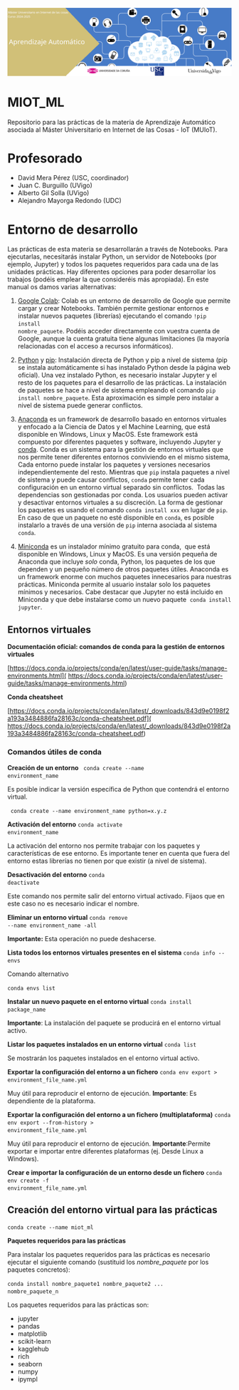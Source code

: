 ![Banner](img/MIoT_ML.png)

# MIOT_ML
Repositorio para las prácticas de la materia de Aprendizaje Automático asociada al Máster Universitario en Internet de las Cosas - IoT (MUIoT).

# Profesorado
* David Mera Pérez (USC, coordinador)
* Juan C. Burguillo (UVigo)
* Alberto Gil Solla (UVigo)
* Alejandro Mayorga Redondo (UDC)

# Entorno de desarrollo
Las prácticas de esta materia se desarrollarán a través de Notebooks. Para ejecutarlas, necesitarás instalar Python, un servidor de Notebooks (por ejemplo, Jupyter) y todos los paquetes requeridos para cada una de las unidades prácticas. Hay diferentes opciones para poder desarrollar los trabajos (podéis emplear la que consideréis más apropiada). En este manual os damos varias alternativas:
1. [Google Colab](https://colab.research.google.com/): Colab es un entorno de desarrollo de Google que permite cargar y crear Notebooks. También permite gestionar entornos e instalar nuevos paquetes (librerías) ejecutando el comando  <code>!pip install nombre_paquete</code>. Podéis acceder directamente con vuestra cuenta de Google, aunque la cuenta gratuita tiene algunas limitaciones (la mayoría relacionadas con el acceso a recursos informáticos). 


2. [Python](https://www.python.org/downloads/) y [pip](https://pip.pypa.io/en/stable/installation/): Instalación directa de Python y pip a nivel de sistema (pip se instala automáticamente si has instalado Python desde la página web oficial). Una vez instalado Python, es necesario instalar Jupyter y el resto de los paquetes para el desarrollo de las prácticas. La instalación de paquetes se hace a nivel de sistema empleando el comando <code>pip install nombre_paquete</code>. Esta aproximación es simple pero instalar a nivel de sistema puede generar conflictos.
3. [Anaconda](https://www.anaconda.com/) es un framework de desarrollo basado en entornos virtuales y enfocado a la Ciencia de Datos y el Machine Learning, que está disponible en Windows, Linux y MacOS. Este framework está compuesto por diferentes paquetes y software, incluyendo Jupyter y [conda](https://docs.conda.io/en/latest/). Conda es un sistema para la gestión de entornos virtuales que nos permite tener diferentes entornos conviviendo en el mismo sistema, Cada entorno puede instalar los paquetes y versiones necesarios independientemente del resto. Mientras que `pip` instala paquetes a nivel de sistema y puede causar conflictos, `conda` permite tener cada configuración  en un entorno virtual separado sin conflictos.  Todas las dependencias son gestionadas por conda. Los usuarios pueden activar y desactivar entornos virtuales a su discreción. La forma de gestionar los paquetes es usando el comando <code>conda install xxx</code> en lugar de `pip`. En caso de que un paquete no esté disponible en `conda`, es posible instalarlo a través de una versión de `pip` interna asociada al sistema `conda`.
4. [Miniconda](https://docs.conda.io/en/latest/miniconda.html) es un instalador mínimo gratuito para conda,  que está disponible en Windows, Linux y MacOS. Es una versión pequeña de Anaconda que incluye *solo* conda, Python, los paquetes de los que dependen y un pequeño número de otros paquetes útiles.
Anaconda es un framework enorme con muchos paquetes innecesarios para nuestras prácticas. Miniconda permite al usuario instalar solo los paquetes mínimos y necesarios. Cabe destacar que Jupyter no está incluido en Miniconda y que debe instalarse como un nuevo paquete  <code>conda install jupyter</code>.

## Entornos virtuales
**Documentación oficial: comandos de conda para la gestión de entornos virtuales**

[https://docs.conda.io/projects/conda/en/latest/user-guide/tasks/manage-environments.html](
https://docs.conda.io/projects/conda/en/latest/user-guide/tasks/manage-environments.html)

**Conda cheatsheet**

[https://docs.conda.io/projects/conda/en/latest/_downloads/843d9e0198f2a193a3484886fa28163c/conda-cheatsheet.pdf](
https://docs.conda.io/projects/conda/en/latest/_downloads/843d9e0198f2a193a3484886fa28163c/conda-cheatsheet.pdf)



### Comandos útiles de conda
**Creación de un entorno**
<code> conda create --name environment_name</code>

Es posible indicar la versión específica de Python que contendrá el entorno virtual.

<code> conda create --name environment_name python=x.y.z</code>

**Activación del entorno**
<code>conda activate  environment_name</code>

La activación del entorno nos permite trabajar con los paquetes y características de ese entorno. Es importante tener en cuenta que fuera del entorno estas librerías no tienen por que existir (a nivel de sistema).

**Desactivación del entorno**
<code>conda deactivate</code>

Este comando nos permite salir del entorno virtual activado. Fijaos que en este caso no es necesario indicar el nombre.

**Eliminar un entorno virtual**
<code>conda remove  --name environment_name -all</code>

**Importante:** Esta operación no puede deshacerse.

**Lista todos los entornos virtuales presentes en el sistema**
<code>conda info --envs</code>

Comando alternativo

<code>conda envs list</code>

**Instalar un nuevo paquete en el entorno virtual**
<code>conda install package_name</code>

**Importante**: La instalación del paquete se producirá en el entorno virtual activo.

**Listar los paquetes instalados en un entorno virtual**
<code>conda list</code>

Se mostrarán los paquetes instalados en el entorno virtual activo.

**Exportar la configuración del entorno a un fichero**
<code>conda env export > environment_file_name.yml</code>

Muy útil para reproducir el entorno de ejecución. **Importante**: Es dependiente de la plataforma.

**Exportar la configuración del entorno a un fichero (multiplataforma)**
<code>conda env export --from-history > environment_file_name.yml</code>

Muy útil para reproducir el entorno de ejecución. **Importante**:Permite exportar e importar entre diferentes plataformas (ej. Desde Linux a Windows).

**Crear e importar la configuración de un entorno desde un fichero**
<code>conda env create -f environment_file_name.yml</code>

## Creación del entorno virtual para las prácticas
<code>conda create --name miot_ml</code>



**Paquetes requeridos para las prácticas**

Para instalar los paquetes requeridos para las prácticas es necesario ejecutar el siguiente comando (sustituid los *nombre_paquete* por los paquetes concretos): 

<code>conda install nombre_paquete1 nombre_paquete2 ... nombre_paquete_n</code>

Los paquetes requeridos para las prácticas son:
- jupyter
- pandas
- matplotlib
- scikit-learn
- kagglehub
- rich
- seaborn
- numpy
- ipympl
